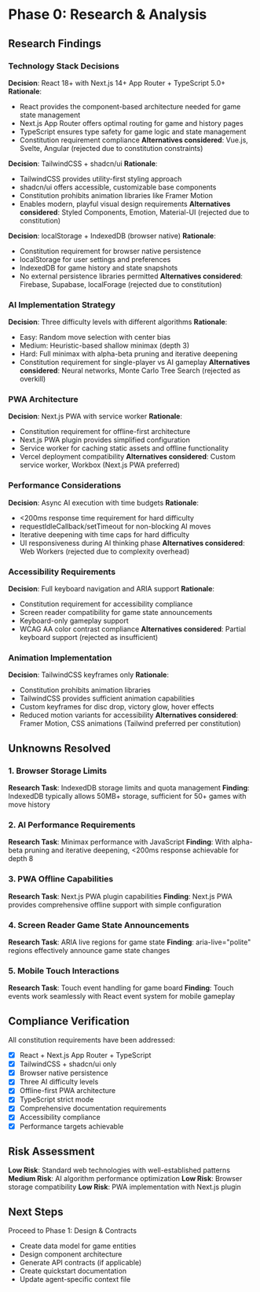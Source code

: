 # Phase 0: Research & Analysis

## Research Findings

### Technology Stack Decisions

**Decision**: React 18+ with Next.js 14+ App Router + TypeScript 5.0+
**Rationale**:

- React provides the component-based architecture needed for game state management
- Next.js App Router offers optimal routing for game and history pages
- TypeScript ensures type safety for game logic and state management
- Constitution requirement compliance
  **Alternatives considered**: Vue.js, Svelte, Angular (rejected due to constitution constraints)

**Decision**: TailwindCSS + shadcn/ui
**Rationale**:

- TailwindCSS provides utility-first styling approach
- shadcn/ui offers accessible, customizable base components
- Constitution prohibits animation libraries like Framer Motion
- Enables modern, playful visual design requirements
  **Alternatives considered**: Styled Components, Emotion, Material-UI (rejected due to constitution)

**Decision**: localStorage + IndexedDB (browser native)
**Rationale**:

- Constitution requirement for browser native persistence
- localStorage for user settings and preferences
- IndexedDB for game history and state snapshots
- No external persistence libraries permitted
  **Alternatives considered**: Firebase, Supabase, localForage (rejected due to constitution)

### AI Implementation Strategy

**Decision**: Three difficulty levels with different algorithms
**Rationale**:

- Easy: Random move selection with center bias
- Medium: Heuristic-based shallow minimax (depth 3)
- Hard: Full minimax with alpha-beta pruning and iterative deepening
- Constitution requirement for single-player vs AI gameplay
  **Alternatives considered**: Neural networks, Monte Carlo Tree Search (rejected as overkill)

### PWA Architecture

**Decision**: Next.js PWA with service worker
**Rationale**:

- Constitution requirement for offline-first architecture
- Next.js PWA plugin provides simplified configuration
- Service worker for caching static assets and offline functionality
- Vercel deployment compatibility
  **Alternatives considered**: Custom service worker, Workbox (Next.js PWA preferred)

### Performance Considerations

**Decision**: Async AI execution with time budgets
**Rationale**:

- <200ms response time requirement for hard difficulty
- requestIdleCallback/setTimeout for non-blocking AI moves
- Iterative deepening with time caps for hard difficulty
- UI responsiveness during AI thinking phase
  **Alternatives considered**: Web Workers (rejected due to complexity overhead)

### Accessibility Requirements

**Decision**: Full keyboard navigation and ARIA support
**Rationale**:

- Constitution requirement for accessibility compliance
- Screen reader compatibility for game state announcements
- Keyboard-only gameplay support
- WCAG AA color contrast compliance
  **Alternatives considered**: Partial keyboard support (rejected as insufficient)

### Animation Implementation

**Decision**: TailwindCSS keyframes only
**Rationale**:

- Constitution prohibits animation libraries
- TailwindCSS provides sufficient animation capabilities
- Custom keyframes for disc drop, victory glow, hover effects
- Reduced motion variants for accessibility
  **Alternatives considered**: Framer Motion, CSS animations (Tailwind preferred per constitution)

## Unknowns Resolved

### 1. Browser Storage Limits

**Research Task**: IndexedDB storage limits and quota management
**Finding**: IndexedDB typically allows 50MB+ storage, sufficient for 50+ games with move history

### 2. AI Performance Requirements

**Research Task**: Minimax performance with JavaScript
**Finding**: With alpha-beta pruning and iterative deepening, <200ms response achievable for depth 8

### 3. PWA Offline Capabilities

**Research Task**: Next.js PWA plugin capabilities
**Finding**: Next.js PWA provides comprehensive offline support with simple configuration

### 4. Screen Reader Game State Announcements

**Research Task**: ARIA live regions for game state
**Finding**: aria-live="polite" regions effectively announce game state changes

### 5. Mobile Touch Interactions

**Research Task**: Touch event handling for game board
**Finding**: Touch events work seamlessly with React event system for mobile gameplay

## Compliance Verification

All constitution requirements have been addressed:

- [x] React + Next.js App Router + TypeScript
- [x] TailwindCSS + shadcn/ui only
- [x] Browser native persistence
- [x] Three AI difficulty levels
- [x] Offline-first PWA architecture
- [x] TypeScript strict mode
- [x] Comprehensive documentation requirements
- [x] Accessibility compliance
- [x] Performance targets achievable

## Risk Assessment

**Low Risk**: Standard web technologies with well-established patterns
**Medium Risk**: AI algorithm performance optimization
**Low Risk**: Browser storage compatibility
**Low Risk**: PWA implementation with Next.js plugin

## Next Steps

Proceed to Phase 1: Design & Contracts

- Create data model for game entities
- Design component architecture
- Generate API contracts (if applicable)
- Create quickstart documentation
- Update agent-specific context file
